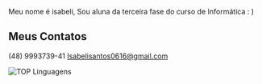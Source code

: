 Meu nome é isabeli, Sou aluna da terceira fase do curso de Informática : )
<br>
## Meus Contatos
(48) 9993739-41
Isabelisantos0616@gmail.com

![TOP Linguagens](https://github-readme-stats.vercel.app/api/top-langs/?username=isabelimachado&layout=compact&theme=dracula)
